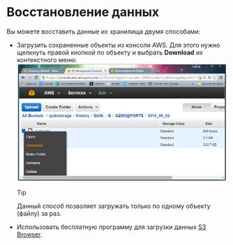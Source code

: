 # Восстановление данных

Вы можете восставить данные их хранилища двумя способами:

- Загрузить сохраненные объекты из консоли AWS. Для этого нужно щелкнуть правой кнопкой по объекту и выбрать **Download** их контекстного меню.![Aws3 download](../images/Aws3_download.png)

  > [!TIP]
  > Данный способ позволяет загружать только по одному объекту (файлу) за раз.
- Использовать бесплатную программу для загрузки данных [S3 Browser](https://s3browser.com/).
